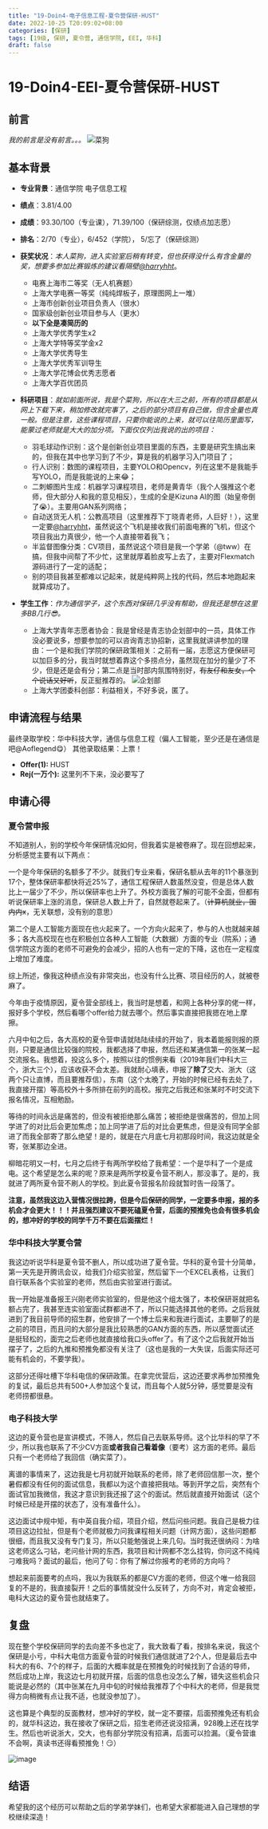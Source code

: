 ```yaml
---
title: "19-Doin4-电子信息工程-夏令营保研-HUST"
date: 2022-10-25 T20:09:02+08:00
categories: [保研]
tags: [19级, 保研, 夏令营, 通信学院, EEI, 华科]
draft: false
---
```


<!--**飞跃手册欢迎所有的在校生与毕业生分享你们的故事，不限出路、不限水平。**

- 对于熟悉 Git 操作的同学：请在 `content/posts/` 目录下复制本模板文件并修改，提交 Pull Request，待 Merge 后便即时上线
  - 善用 categories/tags 功能，方便快速检索不同专业，保研/考研/出国/工作等去向，以及 CN/US/CA/UK/SG 等上岸地区
  - 文件名建议仅使用英文数字及下划线，如 `19-abc-cs-shu-nyu.md`
  - 有条件推荐本地部署预览再提交
- 对于不会使用 Git 的大部分同学：请将编辑好的 Word/Pages/Markdown 文件发送到 shuosc@duck.com 标题请注明「投稿/修改-年级-姓名-专业-去向」我们会帮助你上架。

如需更新内容，请及时联系我们！

您可以根据实际情况编辑使用如下 Markdown 模板：

> _P.S. 以上内容无需保留_

---
-->

# 19-Doin4-EEI-夏令营保研-HUST

## 前言
*我的前言是没有前言。。。*
![菜狗](https://user-images.githubusercontent.com/72700948/193548267-79217117-b71f-4f18-85a4-66fecd7e5462.jpg)

## 基本背景 

- **专业背景**：通信学院 电子信息工程

- **绩点**：3.81/4.00

- **成绩**：93.30/100（专业课），71.39/100（保研综测，仅绩点加志愿）

- **排名**：2/70（专业），6/452（学院）， 5/忘了（保研综测）

- **获奖状况**：*本人菜狗，进入实验室后稍有转变，但也获得没什么有含金量的奖，想要多参加比赛锻炼的建议看隔壁[@harryhht](19-洪浩天-BME-夏令营保研-ShanghaiTech.md)*。
    - 电赛上海市二等奖（无人机赛题）
    - 上海大学电赛一等奖（纯纯焊板子，原理图网上一堆）
    - 上海市创新创业项目负责人（很水）
    - 国家级创新创业项目参与人（更水）
    - **以下全是凑简历的**
    - 上海大学优秀学生x2
    - 上海大学特等奖学金x2
    - 上海大学优秀导生
    - 上海大学优秀军训导生
    - 上海大学花博会优秀志愿者
    - 上海大学百优团员

- **科研项目**：*就如前面所说，我是个菜狗，所以在大三之前，所有的项目都是从网上下载下来，稍加修改就完事了，之后的部分项目有自己做，但含金量也真一般。但是注意，这些课程项目，只要你能说的上来，就可以往简历里面写，能蒙过老师就是大大的加分项。下面仅仅列出我说的出的项目：*
    - 羽毛球动作识别：这个是创新创业项目里面的东西，主要是研究生搞出来的，但我在其中也学习到了不少，算是我的机器学习入门项目了；
    - 行人识别：数图的课程项目，主要YOLO和Opencv，列在这里不是我能手写YOLO，而是我能说的上来:joy:；
    - 二刺螈图片生成：机器学习课程项目，老师是黄青华（我个人强推这个老师，但大部分人和我的意见相反），生成的全是Kizuna AI的图（始皇帝倒了:sob:）。主要用GAN系列网络；
    - 自动送货无人机：公教高项目（这里推荐下丁晓青老师，人巨好！），这里一定要[@harryhht](19-洪浩天-BME-夏令营保研-ShanghaiTech.md)，虽然说这个飞机是接收我们前面电赛的飞机，但这个项目我出力真很少，他一个人直接带着我飞；
    - 半监督图像分类：CV项目，虽然说这个项目是我一个学弟（@tww）在搞，但我中间帮了不少忙，这里就厚着脸皮写上去了，主要对Flexmatch源码进行了一定的适配；
    - 别的项目我甚至都难以记起来，就是纯粹网上找的代码，然后本地跑起来就算成功了。

- **学生工作**：*作为通信学子，这个东西对保研几乎没有帮助，但我还是想在这里多BB几行:sunglasses:。*
    - 上海大学青年志愿者协会：我是曾经是青志协企划部中的一员，具体工作没必要说多，想要参加的可以咨询青志协招新，这里我就讲讲参加的理由：一个是和我们学院的保研政策相关：之前有一届，志愿这方便保研可以加巨多的分，我当时就想着靠这个多捞点分，虽然现在加分的量少了不少，但是还是会有分；第二点是当时部内氛围特别好，~~有友仔和友女，个个说话又好听~~，反正挺推荐的。
![企划部](https://user-images.githubusercontent.com/72700948/193552759-2c180c43-9d58-4ef0-9019-f6cc8cd7139f.png)
    - 上海大学团委科创部：利益相关，不好多说，匿了。

## 申请流程与结果

最终录取学校：华中科技大学，通信与信息工程（偏人工智能，至少还是在通信是吧@Aoflegend:yum:）
其他录取结果：上票！

- **Offer(1):** HUST
- **Rej(一万个):** 这里列不下来，没必要写了

## 申请心得 
### 夏令营申报
不知道别人，别的学校今年保研情况如何，但我着实是被卷麻了。现在回想起来，分析感觉主要有以下两点：

一个是今年保研的名额多了不少。就我们专业来看，保研名额从去年的$11$个暴涨到$17$个，整体保研率都快将近$25\%$了，通信工程保研人数虽然没变，但是总体人数比上一届少了不少，所以保研率也上升了。外校方面我了解的可能不全面，但都有听说保研率上涨的消息，保研总人数上升了，自然就卷起来了。（~~计算机就业，国内内x~~，无关联想，没有别的意思）

第二个是人工智能方面现在也火起来了。一个方向火起来了，参与的人也就越来越多；各大高校现在也在积极创立各种人工智能（大数据）方面的专业（院系）；通信学院这方面的老师不可避免的会减少，招的人也有一定的下降，这也在一定程度上增加了难度。

综上所述，像我这种绩点没有非常突出，也没有什么比赛、项目经历的人，就被卷麻了。

今年由于疫情原因，夏令营全部线上，我当时是想着，和网上各种分享的佬一样，报好多个学校，然后看哪个offer给力就去哪个。然后事实直接把我摁在地上摩擦。

六月中旬之后，各大高校的夏令营申请就陆陆续续的开始了，我本着能报则报的原则，只要是通信比较强的院校，我都选择了申报，然后还和某通信第一的张某一起交流报名。我想着，投这么多个，按照以往的惯例来看（2019年我们中科大三个，浙大三个），应该收获不会太差。我就耐心填表，申报了**除了**交大、浙大（这两个只让直博，而且要推荐信），东南（这个太晚了，开始的时候已经有去处了，我直接开摆）等高校外十多所排在前列的高校。报完之后我还和张某时不时交流下报名情况，互相勉励。

等待的时间永远是痛苦的，但没有被拒绝那么痛苦；被拒绝是很痛苦的，但加上同学进了的对比后会更加焦虑；加上同学进了后的对比会更焦虑，但是没有同学全部进了而我全部寄了那么绝望！是的，就是在六月底七月初那段时间，我这边就是全寄，张某那边全进。

柳暗花明又一村，七月之后终于有两所学校给了我希望：一个是华科了一个是成电。这个希望是怎么来的呢？原来是两所学校夏令营不刷人，那没事了。是的，我就进了两所夏令营不刷人的学校。到此夏令营报名阶段就暂时告一段落了。

**注意，虽然我这边入营情况很拉跨，但是今后保研的同学，一定要多申报，报的多机会才会更大！！！并且强烈建议不要死磕夏令营，后面的预推免也会有很多机会的，想冲好的学校的同学千万不要在后面摆烂！**

### 华中科技大学夏令营
我这边听说华科是夏令营不删人，所以成功进了夏令营。华科的夏令营十分简单，第一天先是开腾讯会议，给我们介绍实验室，然后留下一个EXCEL表格，让我们自行联系各个实验室的老师，然后由实验室进行面试。

我一开始是准备报王兴刚老师实验室的，但是他这个组太强了，本校保研哥就把名额占完了，我甚至连实验室面试群都进不了，所以只能选择其他的老师。之后我就进到了我目前导师的招生群，他安排了一个博士后来和我进行面试，主要聊了的是之前的项目，而且问的大部分是我比较熟悉的GAN方面的东西，所以感觉面试还是挺轻松的，面完之后老师也就直接给我口头offer了。有了这个之后我就开始当摆子了，之后的九推和预推免都没有关注了（这也是我的一大失误，后面实际还可能有机会的，不要学我）。

这部分还得吐槽下华科电信的保研政策。在拿完优营后，这边还要求再参加预推免的复试，最后总共有500+人参加这个复试，而且每个人就5分钟，感觉要是没有老师捞都很悬。

### 电子科技大学
这边的夏令营也是宣讲模式，不筛人，然后自己去联系导师。这个比华科的早了不少，所以我也联系了不少CV方面**或者我自己看着像**（要考）这方面的老师。最后只有一个老师给了我回信（确实菜了）。

离谱的事情来了，这边我是七月初就开始联系的老师，除了老师回信那一次，整个暑假都没有任何的面试信息，我都以为这个直接把我咕。等到开学之后，突然有个面试官加我微信，我这才意识到我还报了这个的面试。然后就直接开始面试（这个时候已经是开摆的状态了，没有准备什么）。

这边面试中规中矩，有中英自我介绍，项目介绍，然后问些问题。我自己是极力往项目这边拉扯，但是有个老师就极力问我课程相关问题（计网方面），这些问题都很细，而且我又没有专门复习，所以只能勉强说上来几句。当时我还很纳闷：为啥这老师这么刁钻，老问些计网的东西，我项目和计网都不怎么挂钩，你问这不纯纯刁难我吗？面试的最后，他问了句：你有了解过你报考的老师的方向吗？

想起来前面要考的点吗，我以为我联系的都是CV方面的老师，但这个唯一给我回复的不是的，我直接裂开！之后的事情就没什么反转了，方向不对，肯定会被拒，电科大这边的夏令营也就结束了。

## 复盘
现在整个学校保研同学的去向差不多也定了，我大致看了看，按排名来说，我这个保研是小亏，中科大电信方面夏令营的时候我们通信就进了2个人，但是最后去中科大的有6、7个的样子，后面的大概率就是在预推免的时候找到了合适的导师，然后成功上岸，我这边七月初就开摆，后面的信息也没怎么了解，错失这些机会只能说是必然的（其中张某在九月中旬的时候给我推荐了个中科大的老师，但是我觉得方向稍微有点让我不适，也就没参加了）。

这也算是个典型的反面教材，想冲好的学校，就一定不要摆，后面预推免还有机会的，就华科这边，我在接收了保研之后，招生老师还说没招满，928晚上还在找学生。然后也听说浙大，交大，也有部分学院没有招满，后面可以捡漏。（夏令营谁不会啊，真读书还得看预推免！:smirk:）

![image](https://user-images.githubusercontent.com/72700948/193556746-21916582-7d12-4349-81e5-a1efd6f4f70e.png)

## 结语
希望我的这个经历可以帮助之后的学弟学妹们，也希望大家都能进入自己理想的学校继续深造！

